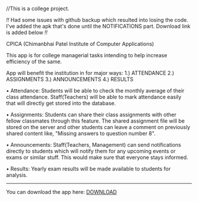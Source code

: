 //This is a college project.

*!!* Had some issues with github backup which resulted into losing the code. I've added the apk that's done until the NOTIFICATIONS part. Download link is added below *!!*

CPICA (Chimanbhai Patel Institute of Computer Applications)

This app is for college managerial tasks intending to help increase efficiency of the same.

App will benefit the institution in for major ways:
1.) ATTENDANCE
2.) ASSIGNMENTS
3.) ANNOUNCEMENTS
4.) RESULTS

• Attendance: Students will be able to check the monthly average of their class attendance. Staff(Teachers) will be able to mark attendance easily that will directly get stored into the database.

• Assignments: Students can share their class assignments with other fellow classmates through this feature. The shared assignment file will be stored on the server and other students can leave a comment on previously shared content like, "Missing answers to question number 8".

• Announcements: Staff(Teachers, Management) can send notifications directly to students which will notify them for any upcoming events or exams or similar stuff. This would make sure that everyone stays informed.

• Results: Yearly exam results will be made available to students for analysis.

---

You can download the app here: [DOWNLOAD](https://github.com/fakeakshar/CPICA2/raw/master/app/CPICA.apk/ "Download")

